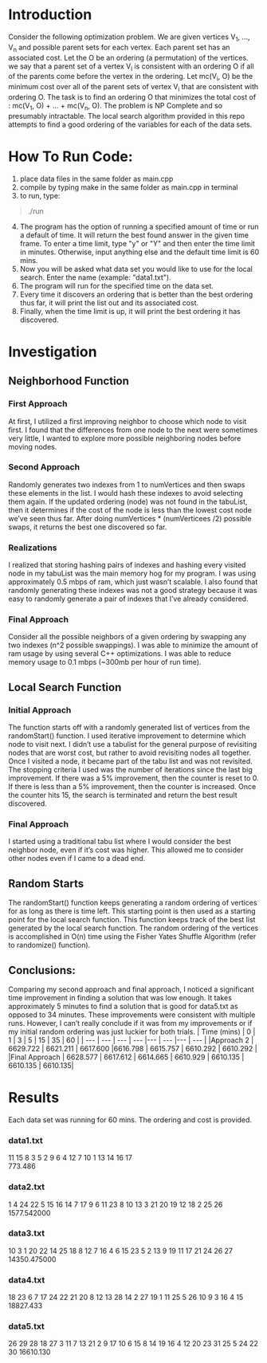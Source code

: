 # Introduction
Consider the following optimization problem. We are given vertices V<sub>1</sub>, ..., V<sub>n</sub> and possible parent sets for each vertex. Each parent set has an associated cost. Let the O be an ordering (a permutation) of the vertices. we say that a parent set of a vertex V<sub>i</sub> is consistent with an ordering O if all of the parents come before the vertex in the ordering. Let mc(V<sub>i</sub>, O) be the minimum cost over all of the parent sets of vertex V<sub>i</sub> that are consistent with ordering O. The task is to find an ordering O that minimizes the total cost of : mc(V<sub>1</sub>, O) + … + mc(V<sub>n</sub>, O).
The problem is NP Complete and so presumably intractable. The local search algorithm provided in this repo attempts to find a good ordering of the variables for each of the data sets.



# How To Run Code:
1. place data files in the same folder as main.cpp
2. compile by typing make in the same folder as main.cpp in terminal
3. to run, type:
  > ./run
4. The program has the option of running a specified amount of time or run a
default of time. It will return the best found answer in the given time frame.
To enter a time limit, type "y" or "Y" and then enter the time limit in minutes.
Otherwise, input anything else and the default time limit is 60 mins.
5. Now you will be asked what data set you would like to use for the local search.
Enter the name (example: "data1.txt").
6. The program will run for the specified time on the data set.
7. Every time it discovers an ordering that is better than the best ordering thus far,
it will print the list out and its associated cost.
8. Finally, when the time limit is up, it will print the best ordering it has discovered.

# Investigation
## Neighborhood Function
### First Approach
At first, I utilized a first improving neighbor to choose which node to visit first. I found that the differences from one node to the next were sometimes very little, I wanted to explore more possible neighboring nodes before moving nodes.
### Second Approach
Randomly generates two indexes from 1 to numVertices and then swaps these elements in the list. I would hash these indexes to avoid selecting them again. If the updated ordering (node) was not found in the tabuList, then it determines if the cost of the node is less than the lowest cost node we’ve seen thus far. After doing numVertices * (numVerticees /2) possible swaps, it returns the best one discovered so far.
### Realizations
I realized that storing hashing pairs of indexes and hashing every visited node in my tabuList was the main memory hog for my program. I was using approximately 0.5 mbps of ram, which just wasn’t scalable. I also found that randomly generating these indexes was not a good strategy because it was easy to randomly generate a pair of indexes that I’ve already considered.
### Final Approach
Consider all the possible neighbors of a given ordering by swapping any two indexes (n^2 possible swappings). I was able to minimize the amount of ram usage by using several C++ optimizations. I was able to reduce memory usage to 0.1 mbps (~300mb per hour of run time).


## Local Search Function
### Initial Approach
The function starts off with a randomly generated list of vertices from the randomStart() function. I used iterative improvement to determine which node to visit next. I didn’t use a tabulist for the general purpose of revisiting nodes that are worst cost, but rather to avoid revisiting nodes all together. Once I visited a node, it became part of the tabu list and was not revisited.
The stopping criteria I used was the number of iterations since the last big improvement. If there was a 5% improvement, then the counter is reset to 0. If there is less than a 5% improvement, then the counter is increased. Once the counter hits 15, the search is terminated and return the best result discovered.
### Final Approach
I started using a traditional tabu list where I would consider the best neighbor node, even if it’s cost was higher. This allowed me to consider other nodes even if I came to a dead end.
## Random Starts
The randomStart() function keeps generating a random ordering of vertices for as long as there is time left. This starting point is then used as a starting point for the local search function. This function keeps track of the best list generated by the local search function.
The random ordering of the vertices is accomplished in O(n) time using the Fisher Yates Shuffle Algorithm (refer to randomize() function).
## Conclusions:
Comparing my second approach and final approach, I noticed a significant time improvement in finding a solution that was low enough. It takes approximately 5 minutes to find a solution that is good for data5.txt as opposed to 34 minutes. These improvements were consistent with multiple runs. However, I can’t really conclude if it was from my improvements or if my initial random ordering was just luckier for both trials.
| Time (mins) |	0 |	1 |	3 |	5 |	15 | 35	| 60 |
| --- | --- | --- | --- |--- | --- |--- | --- |
|Approach 2 | 6629.722 | 6621.211 | 6617.600 |6616.798 | 6615.757 | 6610.292 | 	6610.292 |
|Final Approach | 6628.577 | 6617.612 | 6614.665 | 6610.929 | 6610.135 | 6610.135 | 6610.135|


# Results
Each data set was running for 60 mins. The ordering and cost is provided.
### data1.txt
11 15 8 3 5 2 9 6 4 12 7 10 1 13 14 16 17  
773.486
### data2.txt
1 4 24 22 5 15 16 14 7 17 9 6 11 23 8 10 13 3 21 20 19 12 18 2 25 26  
1577.542000
### data3.txt
10 3 1 20 22 14 25 18 8 12 7 16 4 6 15 23 5 2 13 9 19 11 17 21 24 26 27  
14350.475000
### data4.txt
18 23 6 7 17 24 22 21 20 8 12 13 28 14 2 27 19 1 11 25 5 26 10 9 3 16 4 15  
18827.433
### data5.txt
26 29 28 18 27 3 11 7 13 21 2 9 17 10 6 15 8 14 19 16 4 12 20 23 31 25 5 24 22 30
16610.130

